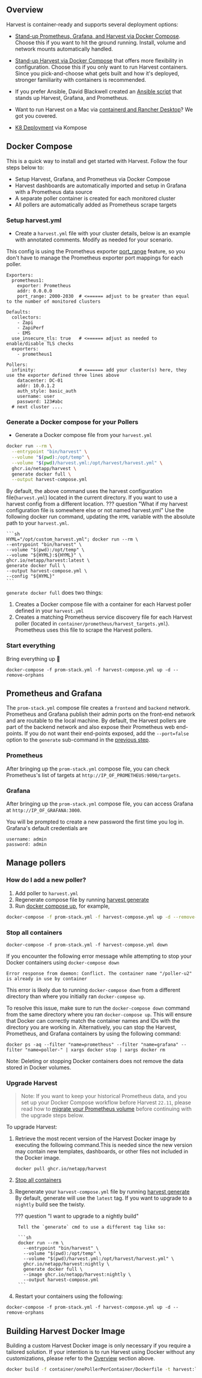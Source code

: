 ## Overview

Harvest is container-ready and supports several deployment options:

- [Stand-up Prometheus, Grafana, and Harvest via Docker Compose](#docker-compose). Choose this if
  you want to hit the ground running. Install, volume and network mounts automatically handled.

- [Stand-up Harvest via Docker Compose](harvest-containers.md) that offers
  more flexibility in configuration. Choose this if you only want to run Harvest containers. Since you pick-and-choose what gets built and how it's deployed, stronger familiarity with containers is
  recommended.

- If you prefer Ansible, David Blackwell created
  an [Ansible script](https://netapp.io/2021/05/21/monitor-all-of-your-ontap-clusters-with-harvest-easy-mode/) that
  stands up Harvest, Grafana, and Prometheus.

- Want to run Harvest on a Mac
  via [containerd and Rancher Desktop](containerd.md)? We got you
  covered.

- [K8 Deployment](k8.md) via Kompose

## Docker Compose

This is a quick way to install and get started with Harvest. Follow the four steps below to:

- Setup Harvest, Grafana, and Prometheus via Docker Compose
- Harvest dashboards are automatically imported and setup in Grafana with a Prometheus data source
- A separate poller container is created for each monitored cluster
- All pollers are automatically added as Prometheus scrape targets

### Setup harvest.yml

- Create a `harvest.yml` file with your cluster details, below is an example with annotated comments. Modify as needed
   for your scenario.

This config is using the Prometheus
exporter [port_range](../prometheus-exporter.md#port_range)
feature, so you don't have to manage the Prometheus exporter port mappings for each poller.

```
Exporters:
  prometheus1:
    exporter: Prometheus
    addr: 0.0.0.0
    port_range: 2000-2030  # <====== adjust to be greater than equal to the number of monitored clusters

Defaults:
  collectors:
    - Zapi
    - ZapiPerf
    - EMS
  use_insecure_tls: true   # <====== adjust as needed to enable/disable TLS checks 
  exporters:
    - prometheus1

Pollers:
  infinity:                # <====== add your cluster(s) here, they use the exporter defined three lines above
    datacenter: DC-01
    addr: 10.0.1.2
    auth_style: basic_auth
    username: user
    password: 123#abc
  # next cluster ....  
```

### Generate a Docker compose for your Pollers

- Generate a Docker compose file from your `harvest.yml`

```sh
docker run --rm \
  --entrypoint "bin/harvest" \
  --volume "$(pwd):/opt/temp" \
  --volume "$(pwd)/harvest.yml:/opt/harvest/harvest.yml" \
  ghcr.io/netapp/harvest \
  generate docker full \
  --output harvest-compose.yml
```

By default, the above command uses the harvest configuration file(`harvest.yml`) located in the current directory. If you want to use a harvest config from a different location.
??? question "What if my harvest configuration file is somewhere else or not named harvest.yml"
    Use the following docker run command, updating the `HYML` variable with the absolute path to your `harvest.yml`.

    ```sh
    HYML="/opt/custom_harvest.yml"; docker run --rm \
    --entrypoint "bin/harvest" \
    --volume "$(pwd):/opt/temp" \
    --volume "${HYML}:${HYML}" \
    ghcr.io/netapp/harvest:latest \
    generate docker full \
    --output harvest-compose.yml \
    --config "${HYML}"
    ```

`generate docker full` does two things:

1. Creates a Docker compose file with a container for each Harvest poller defined in your `harvest.yml`
2. Creates a matching Prometheus service discovery file for each Harvest poller (located
   in `container/prometheus/harvest_targets.yml`). Prometheus uses this file to scrape the Harvest pollers.


### Start everything

Bring everything up :rocket:

```
docker-compose -f prom-stack.yml -f harvest-compose.yml up -d --remove-orphans
```

## Prometheus and Grafana

The `prom-stack.yml` compose file creates a `frontend` and `backend` network. Prometheus and Grafana publish their admin
ports on the front-end network and are routable to the local machine. By default, the Harvest pollers are part of the
backend network and also expose their Prometheus web end-points. 
If you do not want their end-points exposed, add the `--port=false` option to the `generate` sub-command in the [previous step](#generate-a-docker-compose-for-your-pollers).

### Prometheus

After bringing up the `prom-stack.yml` compose file, you can check Prometheus's list of targets
at `http://IP_OF_PROMETHEUS:9090/targets`.

### Grafana

After bringing up the `prom-stack.yml` compose file, you can access Grafana at `http://IP_OF_GRAFANA:3000`.

You will be prompted to create a new password the first time you log in. Grafana's default credentials are

```
username: admin
password: admin
```

## Manage pollers

### How do I add a new poller?

1. Add poller to `harvest.yml`
2. Regenerate compose file by running [harvest generate](#generate-a-docker-compose-for-your-pollers)
3. Run [docker compose up](#start-everything), for example,

```bash
docker-compose -f prom-stack.yml -f harvest-compose.yml up -d --remove-orphans
```

### Stop all containers

```
docker-compose -f prom-stack.yml -f harvest-compose.yml down
```

If you encounter the following error message while attempting to stop your Docker containers using `docker-compose down`

```
Error response from daemon: Conflict. The container name "/poller-u2" is already in use by container
```

This error is likely due to running `docker-compose down` from a different directory than where you initially ran `docker-compose up`.

To resolve this issue, make sure to run the `docker-compose down` command from the same directory where you ran `docker-compose up`. This will ensure that Docker can correctly match the container names and IDs with the directory you are working in. 
Alternatively, you can stop the Harvest, Prometheus, and Grafana containers by using the following command:

```
docker ps -aq --filter "name=prometheus" --filter "name=grafana" --filter "name=poller-" | xargs docker stop | xargs docker rm
```

Note: Deleting or stopping Docker containers does not remove the data stored in Docker volumes.

### Upgrade Harvest

> Note: If you want to keep your historical Prometheus data, and you set up your Docker Compose workflow before
> Harvest `22.11`, please read how
> to [migrate your Prometheus volume](https://github.com/NetApp/harvest/blob/main/docs/MigratePrometheusDocker.md)
> before continuing with the upgrade steps below.

To upgrade Harvest:

1. Retrieve the most recent version of the Harvest Docker image by executing the following command.This is needed since the new version may contain new templates, dashboards, or other files not included in the Docker
   image.
   ```
   docker pull ghcr.io/netapp/harvest
   ```

2. [Stop all containers](#stop-all-containers)

3. Regenerate your `harvest-compose.yml` file by
   running [harvest generate](#generate-a-docker-compose-for-your-pollers)
   By default, generate will use the `latest` tag. If you want to upgrade to a `nightly` build see the twisty.

    ??? question "I want to upgrade to a nightly build"
    
        Tell the `generate` cmd to use a different tag like so:

        ```sh
        docker run --rm \
          --entrypoint "bin/harvest" \
          --volume "$(pwd):/opt/temp" \
          --volume "$(pwd)/harvest.yml:/opt/harvest/harvest.yml" \
          ghcr.io/netapp/harvest:nightly \
          generate docker full \
          --image ghcr.io/netapp/harvest:nightly \
          --output harvest-compose.yml
        ```

4. Restart your containers using the following:

```
docker-compose -f prom-stack.yml -f harvest-compose.yml up -d --remove-orphans
```

## Building Harvest Docker Image

Building a custom Harvest Docker image is only necessary if you require a tailored solution. If your intention is to run Harvest using Docker without any customizations, please refer to the [Overview](#docker-compose) section above.

```sh
docker build -f container/onePollerPerContainer/Dockerfile -t harvest:latest . --no-cache
```